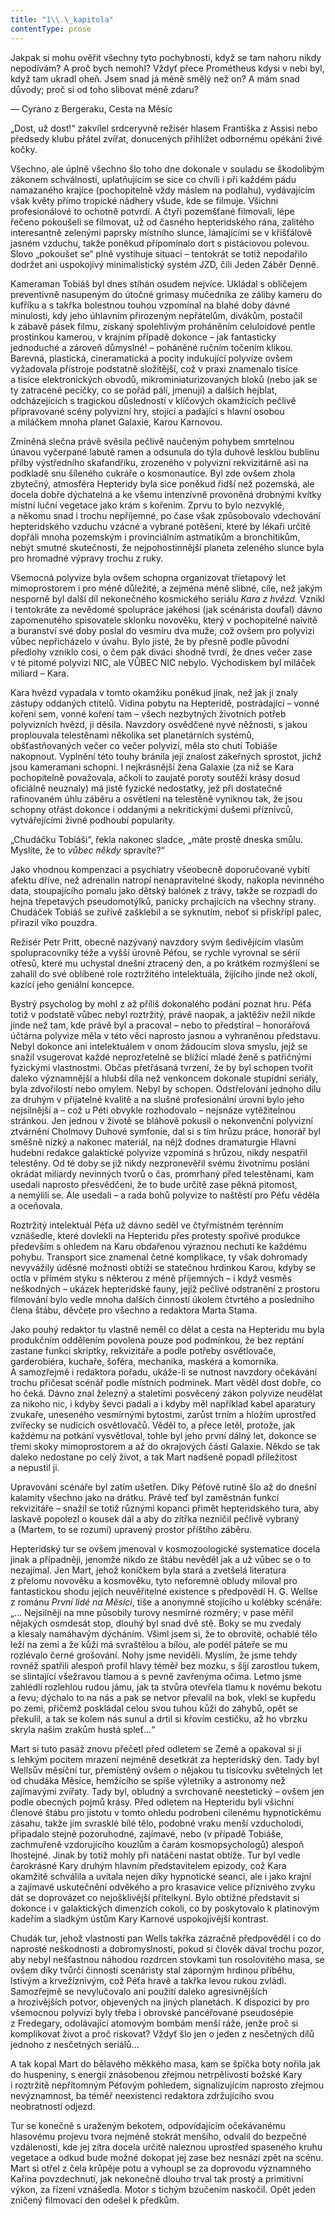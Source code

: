 ```yaml
---
title: "1\\.\_kapitola"
contentType: prose
---
```


Jakpak si mohu ověřit všechny tyto pochybnosti, když se tam nahoru nikdy nepodívám? A proč bych nemohl? Vždyť přece Prométheus kdysi v nebi byl, když tam ukradl oheň. Jsem snad já méně smělý než on? A mám snad důvody; proč si od toho slibovat méně zdaru?

— Cyrano z Bergeraku, Cesta na Měsíc

  

„Dost, už dost!“ zakvílel srdceryvně režisér hlasem Františka z Assisi nebo předsedy klubu přátel zvířat, donucených přihlížet odbornému opékání živé kočky.

Všechno, ale úplně všechno šlo toho dne dokonale v souladu se škodolibým zákonem schválnosti, uplatňujícím se sice co chvíli i při každém pádu namazaného krajíce (pochopitelně vždy máslem na podlahu), vydávajícím však květy přímo tropické nádhery všude, kde se filmuje. Všichni profesionálové to ochotně potvrdí. A čtyři pozemšťané filmovali, lépe řečeno pokoušeli se filmovat, už od časného hepteridského rána, zalitého interesantně zelenými paprsky místního slunce, lámajícími se v křišťálově jasném vzduchu, takže poněkud připomínalo dort s pistáciovou polevou. Slovo „pokoušet se“ plně vystihuje situaci – tentokrát se totiž nepodařilo dodržet ani uspokojivý minimalistický systém JZD, čili Jeden Záběr Denně.

Kameraman Tobiáš byl dnes stíhán osudem nejvíce. Ukládal s obličejem preventivně nasupeným do útočné grimasy mučedníka ze záliby kameru do kufříku a s takřka bolestnou touhou vzpomínal na blahé doby dávné minulosti, kdy jeho úhlavním přirozeným nepřátelům, divákům, postačil k zábavě pásek filmu, získaný spolehlivým proháněním celuloidové pentle prostinkou kamerou, v krajním případě dokonce – jak fantasticky jednoduché a zároveň důmyslné! – poháněné ručním točením klikou. Barevná, plastická, cineramatická a pocity indukující polyvize ovšem vyžadovala přístroje podstatně složitější, což v praxi znamenalo tisíce a tisíce elektronických obvodů, mikrominiaturizovaných bloků (nebo jak se ty zatracené pecičky, co se pořád pálí, jmenují) a dalších hejblat, odcházejících s tragickou důsledností v klíčových okamžicích pečlivě připravované scény polyvizní hry, stojící a padající s hlavní osobou a miláčkem mnoha planet Galaxie, Karou Karnovou.

Zmíněná slečna právě svěsila pečlivě naučeným pohybem smrtelnou únavou vyčerpané labutě ramen a odsunula do týla duhově lesklou bublinu přílby výstředního skafandříku, zrozeného v polyvizní rekvizitárně asi na podkladě snu šíleného cukráře o kosmonautice. Byl zde ovšem zhola zbytečný, atmosféra Hepteridy byla sice poněkud řidší než pozemská, ale docela dobře dýchatelná a ke všemu intenzívně provoněná drobnými kvítky místní luční vegetace jako krám s kořením. Zprvu to bylo nezvyklé, a někomu snad i trochu nepříjemné, po čase však způsobovalo vdechování hepteridského vzduchu vzácné a vybrané potěšení, které by lékaři určitě dopřáli mnoha pozemským i provinciálním astmatikům a bronchitikům, nebýt smutné skutečnosti, že nejpohostinnější planeta zeleného slunce byla pro hromadné výpravy trochu z ruky.

Všemocná polyvize byla ovšem schopna organizovat tříetapový let mimoprostorem i pro méně důležité, a zejména méně slibné, cíle, než jakým nesporně byl další díl nekonečného kosmického seriálu _Kara z hvězd._ Vznikl i tentokráte za nevědomé spolupráce jakéhosi (jak scénárista doufal) dávno zapomenutého spisovatele sklonku novověku, který v pochopitelné naivitě a buranství své doby poslal do vesmíru dva muže, což ovšem pro polyvizi vůbec nepřicházelo v úvahu. Bylo jisté, že by přesně podle původní předlohy vzniklo cosi, o čem pak diváci shodně tvrdí, že dnes večer zase v té pitomé polyvizi NIC, ale VŮBEC NIC nebylo. Východiskem byl miláček miliard – Kara.

Kara hvězd vypadala v tomto okamžiku poněkud jinak, než jak ji znaly zástupy oddaných ctitelů. Vidina pobytu na Hepteridě, postrádající – vonné koření sem, vonné koření tam – všech nezbytných životních potřeb polyvizních hvězd, ji děsila. Navzdory osvědčené nyvé něžnosti, s jakou proplouvala telestěnami několika set planetárních systémů, obšťastňovaných večer co večer polyvizí, měla sto chutí Tobiáše nakopnout. Vyplnění této touhy bránila její znalost zákeřných sprostot, jichž jsou kameramani schopni. I nejkrásnější žena Galaxie (za niž se Kara pochopitelně považovala, ačkoli to zaujaté poroty soutěží krásy dosud oficiálně neuznaly) má jistě fyzické nedostatky, jež při dostatečně rafinovaném úhlu záběru a osvětlení na telestěně vyniknou tak, že jsou schopny otřást dokonce i oddanými a nekritickými dušemi příznivců, vytvářejícími živné podhoubí popularity.

„Chudáčku Tobiáši“, řekla nakonec sladce, „máte prostě dneska smůlu. Myslíte, že to _vůbec někdy_ spravíte?“

Jako vhodnou kompenzaci a psychiatry všeobecně doporučované vybití afektu dříve, než adrenalin natropí nenapravitelné škody, nakopla nevinného data, stoupajícího pomalu jako dětský balónek z trávy, takže se rozpadl do hejna třepetavých pseudomotýlků, panicky prchajících na všechny strany. Chudáček Tobiáš se zuřivě zašklebil a se syknutím, neboť si přiskřípl palec, přirazil víko pouzdra.

Režisér Petr Pritt, obecně nazývaný navzdory svým šedivějícím vlasům spolupracovníky téže a vyšší úrovně Péťou, se rychle vyrovnal se sérií otřesů, které mu uchystal dnešní ztracený den, a po krátkém rozmýšlení se zahalil do své oblíbené role roztržitého intelektuála, žijícího jinde než okolí, kazící jeho geniální koncepce.

Bystrý psycholog by mohl z až příliš dokonalého podání poznat hru. Péťa totiž v podstatě vůbec nebyl roztržitý, právě naopak, a jaktěživ nežil nikde jinde než tam, kde právě byl a pracoval – nebo to předstíral – honorářová účtárna polyvize měla v této věci naprosto jasnou a vyhraněnou představu. Nebyl dokonce ani intelektuálem v onom žádoucím slova smyslu, jejž se snažil vsugerovat každé neprozřetelně se blížící mladé ženě s patřičnými fyzickými vlastnostmi. Občas přetřásaná tvrzení, že by byl schopen tvořit daleko významnější a hlubší díla než venkoncem dokonale stupidní seriály, byla zdvořilostí nebo omylem. Nebyl by schopen. Odstřelování jednoho dílu za druhým v přijatelné kvalitě a na slušné profesionální úrovni bylo jeho nejsilnější a – což u Péti obvykle rozhodovalo – nejsnáze vytěžitelnou stránkou. Jen jednou v životě se bláhově pokusil o nekonvenční polyvizní ztvárnění Cholmovy Duhové symfonie, dal si s tím hrůzu práce, honorář byl směšně nízký a nakonec materiál, na nějž dodnes dramaturgie Hlavní hudební redakce galaktické poly­vize vzpomíná s hrůzou, nikdy nespatřil telestěny. Od té doby se již nikdy nezpronevěřil svému životnímu poslání okrádat miliardy nevinných tvorů o čas, promrhaný před telestěnami, kam usedali naprosto přesvědčeni, že to bude určitě zase pěkná pitomost, a nemýlili se. Ale usedali – a rada bohů polyvize to naštěstí pro Péťu věděla a oceňovala.

Roztržitý intelektuál Péťa už dávno seděl ve čtyřmístném terénním vznášedle, které dovlekli na Hepteridu přes protesty spořivé produkce především s ohledem na Karu obdařenou výraznou nechutí ke každému pohybu. Transport sice znamenal četné komplikace, ty však dohromady nevyvážily úděsné možnosti obtíží se statečnou hrdinkou Karou, kdyby se octla v přímém styku s některou z méně příjemných – i když vesměs neškodných – ukázek hepteridské fauny, jejíž pečlivé odstranění z prostoru filmování bylo vedle mnoha dalších činností úkolem čtvrtého a posledního člena štábu, děvčete pro všechno a redaktora Marta Stama.

Jako pouhý redaktor tu vlastně neměl co dělat a cesta na Hepte­ridu mu byla produkčním oddělením povolena pouze pod podmínkou, že bez reptání zastane funkci skriptky, rekvizitáře a podle potřeby osvětlovače, garderobiéra, kuchaře, šoféra, mechanika, maskéra a komorníka. A samozřejmě i redaktora pořadu, uká­že-li se nutnost navzdory očekávání trochu přičesat scénář podle místních podmínek. Mart věděl dost dobře, co ho čeká. Dávno znal železný a staletími posvěcený zákon polyvize neudělat za nikoho nic, i kdyby ševci padali a i kdyby měl například kabel aparatury zvukaře, uneseného vesmírnými bytostmi, zarůst trním a hložím uprostřed zvířecky se nudících osvětlovačů. Věděl to, a přece letěl, protože, jak každému na potkání vysvětloval, tohle byl jeho první dálný let, dokonce se třemi skoky mimoprostorem a až do okrajových částí Galaxie. Někdo se tak daleko nedostane po celý život, a tak Mart nadšeně popadl příležitost a nepustil ji.

Upravování scénáře byl zatím ušetřen. Díky Péťově rutině šlo až do dnešní kalamity všechno jako na drátku. Právě teď byl zaměstnán funkcí rekvizitáře – snažil se totiž různými kopanci přimět hepteridského tura, aby laskavě popolezl o kousek dál a aby do zítřka nezničil pečlivě vybraný a (Martem, to se rozumí) upravený prostor příštího záběru.

Hepteridský tur se ovšem jmenoval v kosmozoologické systematice docela jinak a případněji, jenomže nikdo ze štábu nevěděl jak a už vůbec se o to nezajímal. Jen Mart, jehož koníčkem byla stará a zvetšelá literatura z přelomu novověku a kosmověku, tyto neforemné obludy miloval pro fantastickou shodu jejich neuvěřitelné existence s předpovědí H. G. Wellse z románu _První lidé na Měsíci_, tiše a anonymně stojícího u kolébky scénáře: „… Nejsilněji na mne působily turovy nesmírné rozměry; v pase měřil nějakých osmdesát stop, dlouhý byl snad dvě stě. Boky se mu zvedaly a klesaly namáhavým dýcháním. Všiml jsem si, že to obrovité, ochablé tělo leží na zemi a že kůži má svraštělou a bílou, ale podél páteře se mu rozlévalo černé grošování. Nohy jsme neviděli. Myslím, že jsme tehdy rovněž spatřili alespoň profil hlavy téměř bez mozku, s šíjí zarostlou tukem, se slintající všežravou tlamou a s pevně zavřenýma očima. Letmo jsme zahlédli rozlehlou rudou jámu, jak ta stvůra otevřela tlamu k novému bekotu a řevu; dýchalo to na nás a pak se netvor převalil na bok, vlekl se kupředu po zemi, přičemž poskládal celou svou tuhou kůži do záhybů, opět se překulil, a tak se kolem nás sunul a drtil si křovím cestičku, až ho vbrzku skryla našim zrakům hustá spleť…“

Mart si tuto pasáž znovu přečetl před odletem se Země a opakoval si ji s lehkým pocitem mrazení nejméně desetkrát za hepteridský den. Tady byl Wellsův měsíční tur, přemístěný ovšem o nějakou tu tisícovku světelných let od chudáka Měsíce, hemžícího se spíše výletníky a astronomy než zajímavými zvířaty. Tady byl, obludný a svrchovaně neestetický – ovšem jen podle obecných pojmů krásy. Před odletem na Hepteridu byli všichni členové štábu pro jistotu v tomto ohledu podrobeni cílenému hypnotickému zásahu, takže jim svrasklé bílé tělo, podobné vraku menší vzducholodi, připadalo stejně pozoruhodné, zajímavé, nebo (v případě Tobiáše, zachmuřeně vzdorujícího kouzlům a čarám kosmopsychologů) alespoň lhostejné. Jinak by totiž mohly při natáčení nastat obtíže. Tur byl vedle čarokrásné Kary druhým hlavním představitelem epizody, což Kara okamžitě schválila a uvítala nejen díky hypnotické seanci, ale i jako krajní a zajímavé uskutečnění odvěkého a pro krasavice velice příznivého zvyku dát se doprovázet co nejošklivější přítelkyní. Bylo obtížné představit si dokonce i v galaktických dimenzích cokoli, co by poskytovalo k platinovým kadeřím a sladkým ústům Kary Karnové uspokojivější kontrast.

Chudák tur, jehož vlastnosti pan Wells takřka zázračně předpověděl i co do naprosté neškodnosti a dobromyslnosti, pokud si člověk dával trochu pozor, aby nebyl nešťastnou náhodou rozdrcen stovkami tun rosolovitého masa, se ovšem díky tvůrčí činnosti scenáristy stal záporným hrdinou příběhu, lstivým a krvežíznivým, což Péťa hravě a takřka levou rukou zvládl. Samozřejmě se nevylučovalo ani použití daleko agresivnějších a hrozivějších potvor, objevených na jiných planetách. K dispozici by pro všemocnou polyvizi byly třeba i obrovské pancéřované pseudosépie z Fredegary, odolávající atomovým bombám menší ráže, jenže proč si komplikovat život a proč riskovat? Vždyť šlo jen o jeden z nesčetných dílů jednoho z nesčetných seriálů…

A tak kopal Mart do bělavého měkkého masa, kam se špička boty nořila jak do huspeniny, s energií znásobenou zřejmou netrpělivostí božské Kary i roztržitě nepřítomným Péťovým pohledem, signalizujícím naprosto zřejmou nevýznamnost, ba téměř neexistenci redaktora zdržujícího svou neobratností odjezd.

Tur se konečně s uraženým bekotem, odpovídajícím očekávanému hlasovému projevu tvora nejméně stokrát menšího, odvalil do bezpečné vzdálenosti, kde jej zítra docela určitě naleznou uprostřed spaseného kruhu vegetace a odkud bude možné dokopat jej zase bez nesnází zpět na scénu. Mart si otřel z čela krůpěje potu a vyhoupl se za doprovodu významného Kařina povzdechnutí, jak nekonečně dlouho trval tak prostý a primitivní výkon, za řízení vznášedla. Motor s tichým bzučením naskočil. Opět jeden zničený filmovací den odešel k předkům.
